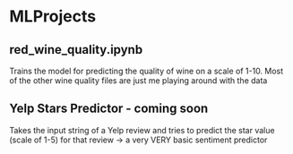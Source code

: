 # MLProjects

## red_wine_quality.ipynb
Trains the model for predicting the quality of wine on a scale of 1-10.
  Most of the other wine quality files are just me playing around with the data

## Yelp Stars Predictor - coming soon
Takes the input string of a Yelp review and tries to predict the star value (scale of 1-5) for that review
  -> a very VERY basic sentiment predictor
